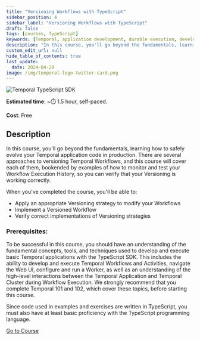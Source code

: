 ```yaml
---
title: "Versioning Workflows with TypeScript"
sidebar_position: 4
sidebar_label: "Versioning Workflows with TypeScript"
draft: false
tags: [courses, TypeScript]
keywords: [Temporal, application development, durable execution, development lifecycle, testing, debugging, deployment, best practices, automated testing, event history, workflow execution, production updates]
description: "In this course, you'll go beyond the fundamentals, learning how to safely evolve your Temporal application code in production. There are three primary approaches to versioning Temporal Workflows."
custom_edit_url: null
hide_table_of_contents: true
last_update:
  date: 2024-04-29
image: /img/temporal-logo-twitter-card.png
---
```


<!-- Generated Apr 29 2024 -->
<!-- DO NOT edit this file directly. -->

![Temporal TypeScript SDK](/img/sdk_banners/banner_typescript.png)

**Estimated time**: ~⏱️ 1.5 hour, self-paced.

**Cost**: Free

## Description

In this course, you'll go beyond the fundamentals, learning how to safely evolve your Temporal application code in production. There are several approaches to versioning Temporal Workflows, and this course will cover each of them, bookended by examples of how to monitor and test your Workflow Execution History, so you can verify that your Versioning is working correctly.

When you've completed the course, you'll be able to:

- Apply an appropriate Versioning strategy to modify your Workflows
- Implement a Versioned Workflow
- Verify correct implementations of Versioning strategies

### Prerequisites:

To be successful in this course, you should have an understanding of the fundamental concepts, tools, and techniques used to develop and execute basic Temporal applications with the TypeScript SDK. This includes the ability to develop and execute Temporal Workflows and Activities, navigate the Web UI, configure and run a Worker, as well as an understanding of the high-level interactions between the Temporal Application and Temporal Cluster during Workflow Execution. We strongly recommend that you complete Temporal 101 and 102, which cover these topics, before starting this course.

Since code used in examples and exercises are written in TypeScript, you must also have at least basic proficiency with the TypeScript programming language.

 <a className="button button--primary" href="https://temporal.talentlms.com/catalog/info/id:171">Go to Course</a> 